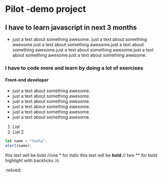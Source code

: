 # Pilot -demo project

## I have to learn javascript in next 3 months

- just a text about something awesome. just a text about something awesome.just a text about something awesome.just a text about something awesome.just a text about something awesome.just a text about something awesome.just a text about something awesome.

### I have to code more and learn by doing a lot of exercises

#### Front-end developer

- just a text about something awesome.
- just a text about something awesome.
- just a text about something awesome.
- just a text about something awesome.
- just a text about something awesome.
- just a text about something awesome.

1. List
2. List 2

```js
let name = "Sneha";
alert(name);
```

this text will be _bold_ //one \* for italic
this text will be **bold** // two \*\* for bold
highlight with backticks `JS`

:relived:
